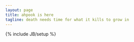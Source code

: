 ```yaml
---
layout: page
title: ahpook is here
tagline: death needs time for what it kills to grow in
---
```

{% include JB/setup %}


